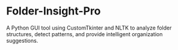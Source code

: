 # Folder-Insight-Pro
 A Python GUI tool using CustomTkinter and NLTK to analyze folder structures, detect patterns, and provide intelligent organization suggestions.
